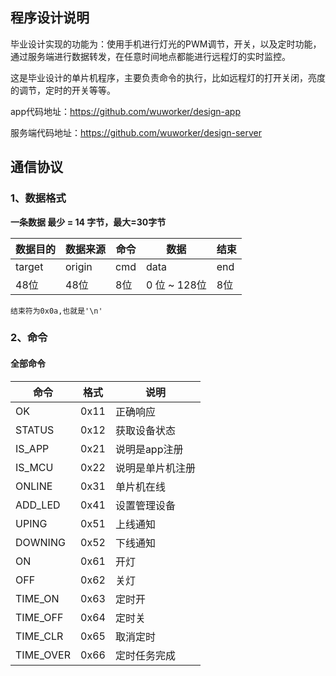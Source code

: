 ## 程序设计说明
毕业设计实现的功能为：使用手机进行灯光的PWM调节，开关，以及定时功能，通过服务端进行数据转发，在任意时间地点都能进行远程灯的实时监控。  

这是毕业设计的单片机程序，主要负责命令的执行，比如远程灯的打开关闭，亮度的调节，定时的开关等等。

app代码地址：https://github.com/wuworker/design-app  

服务端代码地址：https://github.com/wuworker/design-server  


## 通信协议

### 1、数据格式

**一条数据 最少 = 14 字节，最大=30字节**

|  数据目的 | 数据来源 | 命令 | 数据      | 结束  |
|----------|---------|------|----------|------|
|  target | origin   | cmd  |  data     | end |
|	48位  |  48位    |  8位 | 0 位 ~ 128位 |  8位 |
```
结束符为0x0a,也就是'\n'
```

### 2、命令

#### 全部命令
|  命令  |   格式  |  说明  |
|--------|--------|-------|
| OK     |  0x11  | 正确响应       |
| STATUS |  0x12  | 获取设备状态|
| IS_APP |  0x21  | 说明是app注册     |
| IS_MCU |  0x22  | 说明是单片机注册   |
| ONLINE |  0x31  | 单片机在线        |
| ADD_LED  | 0x41 | 设置管理设备    |
| UPING    |  0x51 | 上线通知        |
| DOWNING  |  0x52 | 下线通知      |
| ON     | 0x61 | 开灯            |
| OFF    |  0x62 | 关灯          |
| TIME_ON | 0x63 | 定时开        |
|TIME_OFF | 0x64 | 定时关        |
| TIME_CLR | 0x65 | 取消定时     |
|TIME_OVER | 0x66 | 定时任务完成 |


